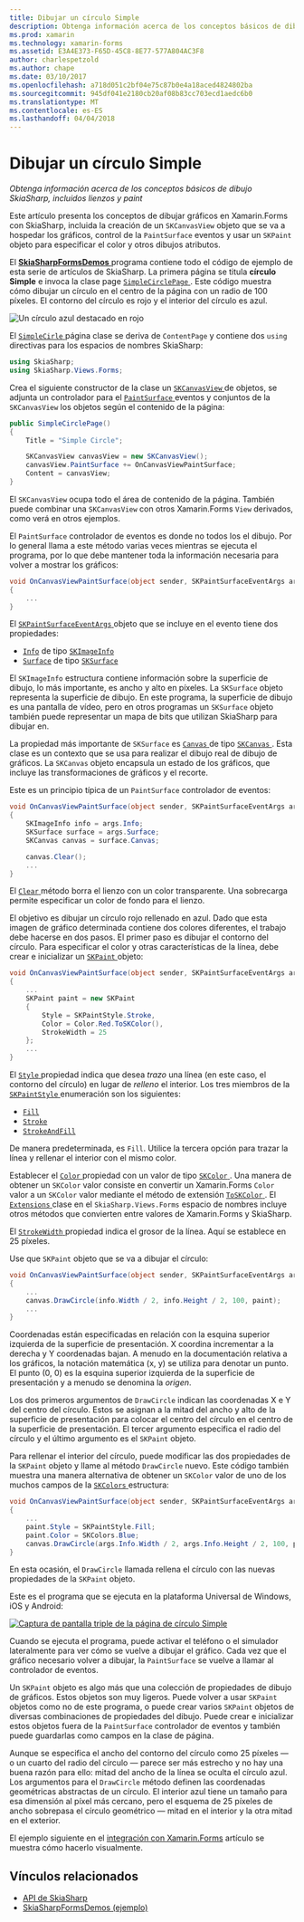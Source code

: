 ```yaml
---
title: Dibujar un círculo Simple
description: Obtenga información acerca de los conceptos básicos de dibujo SkiaSharp, incluidos lienzos y paint
ms.prod: xamarin
ms.technology: xamarin-forms
ms.assetid: E3A4E373-F65D-45C8-8E77-577A804AC3F8
author: charlespetzold
ms.author: chape
ms.date: 03/10/2017
ms.openlocfilehash: a718d051c2bf04e75c87b0e4a18aced4824802ba
ms.sourcegitcommit: 945df041e2180cb20af08b83cc703ecd1aedc6b0
ms.translationtype: MT
ms.contentlocale: es-ES
ms.lasthandoff: 04/04/2018
---
```

# <a name="drawing-a-simple-circle"></a>Dibujar un círculo Simple

_Obtenga información acerca de los conceptos básicos de dibujo SkiaSharp, incluidos lienzos y paint_

Este artículo presenta los conceptos de dibujar gráficos en Xamarin.Forms con SkiaSharp, incluida la creación de un `SKCanvasView` objeto que se va a hospedar los gráficos, control de la `PaintSurface` eventos y usar un `SKPaint` objeto para especificar el color y otros dibujos atributos.

El [ **SkiaSharpFormsDemos** ](https://developer.xamarin.com/samples/xamarin-forms/SkiaSharpForms/Demos/) programa contiene todo el código de ejemplo de esta serie de artículos de SkiaSharp. La primera página se titula **círculo Simple** e invoca la clase page [ `SimpleCirclePage` ](https://github.com/xamarin/xamarin-forms-samples/blob/master/SkiaSharpForms/SkiaSharpFormsDemos/SkiaSharpFormsDemos/SkiaSharpFormsDemos/Basics/SimpleCirclePage.cs). Este código muestra cómo dibujar un círculo en el centro de la página con un radio de 100 píxeles. El contorno del círculo es rojo y el interior del círculo es azul.

![](circle-images/circleexample.png "Un círculo azul destacado en rojo")

El [ `SimpleCirle` ](https://github.com/xamarin/xamarin-forms-samples/blob/master/SkiaSharpForms/SkiaSharpFormsDemos/SkiaSharpFormsDemos/SkiaSharpFormsDemos/Basics/SimpleCirclePage.cs) página clase se deriva de `ContentPage` y contiene dos `using` directivas para los espacios de nombres SkiaSharp:

```csharp
using SkiaSharp;
using SkiaSharp.Views.Forms;
```

Crea el siguiente constructor de la clase un [ `SKCanvasView` ](https://developer.xamarin.com/api/type/SkiaSharp.Views.Forms.SKCanvasView/) de objetos, se adjunta un controlador para el [ `PaintSurface` ](https://developer.xamarin.com/api/event/SkiaSharp.Views.Forms.SKCanvasView.PaintSurface/) eventos y conjuntos de la `SKCanvasView` los objetos según el contenido de la página:

```csharp
public SimpleCirclePage()
{
    Title = "Simple Circle";

    SKCanvasView canvasView = new SKCanvasView();
    canvasView.PaintSurface += OnCanvasViewPaintSurface;
    Content = canvasView;
}
```

El `SKCanvasView` ocupa todo el área de contenido de la página. También puede combinar una `SKCanvasView` con otros Xamarin.Forms `View` derivados, como verá en otros ejemplos.

El `PaintSurface` controlador de eventos es donde no todos los el dibujo. Por lo general llama a este método varias veces mientras se ejecuta el programa, por lo que debe mantener toda la información necesaria para volver a mostrar los gráficos:

```csharp
void OnCanvasViewPaintSurface(object sender, SKPaintSurfaceEventArgs args)
{
    ...
}

```

El [ `SKPaintSurfaceEventArgs` ](https://developer.xamarin.com/api/type/SkiaSharp.Views.Forms.SKPaintSurfaceEventArgs/) objeto que se incluye en el evento tiene dos propiedades:

- [`Info`](https://developer.xamarin.com/api/property/SkiaSharp.Views.Forms.SKPaintSurfaceEventArgs.Info/) de tipo [`SKImageInfo`](https://developer.xamarin.com/api/type/SkiaSharp.SKImageInfo/)
- [`Surface`](https://developer.xamarin.com/api/property/SkiaSharp.Views.Forms.SKPaintSurfaceEventArgs.Surface/) de tipo [`SKSurface`](https://developer.xamarin.com/api/type/SkiaSharp.SKSurface/)

El `SKImageInfo` estructura contiene información sobre la superficie de dibujo, lo más importante, es ancho y alto en píxeles. La `SKSurface` objeto representa la superficie de dibujo. En este programa, la superficie de dibujo es una pantalla de vídeo, pero en otros programas un `SKSurface` objeto también puede representar un mapa de bits que utilizan SkiaSharp para dibujar en.

La propiedad más importante de `SKSurface` es [ `Canvas` ](https://developer.xamarin.com/api/property/SkiaSharp.SKSurface.Canvas/) de tipo [ `SKCanvas` ](https://developer.xamarin.com/api/type/SkiaSharp.SKCanvas/). Esta clase es un contexto que se usa para realizar el dibujo real de dibujo de gráficos. La `SKCanvas` objeto encapsula un estado de los gráficos, que incluye las transformaciones de gráficos y el recorte.

Este es un principio típica de un `PaintSurface` controlador de eventos:

```csharp
void OnCanvasViewPaintSurface(object sender, SKPaintSurfaceEventArgs args)
{
    SKImageInfo info = args.Info;
    SKSurface surface = args.Surface;
    SKCanvas canvas = surface.Canvas;

    canvas.Clear();
    ...
}

```

El [ `Clear` ](https://developer.xamarin.com/api/member/SkiaSharp.SKCanvas.Clear()/) método borra el lienzo con un color transparente. Una sobrecarga permite especificar un color de fondo para el lienzo.

El objetivo es dibujar un círculo rojo rellenado en azul. Dado que esta imagen de gráfico determinada contiene dos colores diferentes, el trabajo debe hacerse en dos pasos. El primer paso es dibujar el contorno del círculo. Para especificar el color y otras características de la línea, debe crear e inicializar un [ `SKPaint` ](https://developer.xamarin.com/api/type/SkiaSharp.SKPaint/) objeto:

```csharp
void OnCanvasViewPaintSurface(object sender, SKPaintSurfaceEventArgs args)
{
    ...
    SKPaint paint = new SKPaint
    {
        Style = SKPaintStyle.Stroke,
        Color = Color.Red.ToSKColor(),
        StrokeWidth = 25
    };
    ...
}
```

El [ `Style` ](https://developer.xamarin.com/api/property/SkiaSharp.SKPaint.Style/) propiedad indica que desea *trazo* una línea (en este caso, el contorno del círculo) en lugar de *relleno* el interior. Los tres miembros de la [ `SKPaintStyle` ](https://developer.xamarin.com/api/type/SkiaSharp.SKPaintStyle/) enumeración son los siguientes:

- [`Fill`](https://developer.xamarin.com/api/field/SkiaSharp.SKPaintStyle.Fill/)
- [`Stroke`](https://developer.xamarin.com/api/field/SkiaSharp.SKPaintStyle.Stroke/)
- [`StrokeAndFill`](https://developer.xamarin.com/api/field/SkiaSharp.SKPaintStyle.StrokeAndFill/)

De manera predeterminada, es `Fill`. Utilice la tercera opción para trazar la línea y rellenar el interior con el mismo color.

Establecer el [ `Color` ](https://developer.xamarin.com/api/property/SkiaSharp.SKPaint.Color/) propiedad con un valor de tipo [ `SKColor` ](https://developer.xamarin.com/api/type/SkiaSharp.SKColor/). Una manera de obtener un `SKColor` valor consiste en convertir un Xamarin.Forms `Color` valor a un `SKColor` valor mediante el método de extensión [ `ToSKColor` ](https://developer.xamarin.com/api/member/SkiaSharp.Views.Forms.Extensions.ToSKColor/p/Xamarin.Forms.Color/). El [ `Extensions` ](https://developer.xamarin.com/api/type/SkiaSharp.Views.Forms.Extensions/) clase en el `SkiaSharp.Views.Forms` espacio de nombres incluye otros métodos que convierten entre valores de Xamarin.Forms y SkiaSharp.

El [ `StrokeWidth` ](https://developer.xamarin.com/api/property/SkiaSharp.SKPaint.StrokeWidth/) propiedad indica el grosor de la línea. Aquí se establece en 25 píxeles.

Use que `SKPaint` objeto que se va a dibujar el círculo:

```csharp
void OnCanvasViewPaintSurface(object sender, SKPaintSurfaceEventArgs args)
{
    ...
    canvas.DrawCircle(info.Width / 2, info.Height / 2, 100, paint);
    ...
}
```

Coordenadas están especificadas en relación con la esquina superior izquierda de la superficie de presentación. X coordina incrementar a la derecha y Y coordenadas bajan. A menudo en la documentación relativa a los gráficos, la notación matemática (x, y) se utiliza para denotar un punto. El punto (0, 0) es la esquina superior izquierda de la superficie de presentación y a menudo se denomina la *origen*.

Los dos primeros argumentos de `DrawCircle` indican las coordenadas X e Y del centro del círculo. Estos se asignan a la mitad del ancho y alto de la superficie de presentación para colocar el centro del círculo en el centro de la superficie de presentación. El tercer argumento especifica el radio del círculo y el último argumento es el `SKPaint` objeto.

Para rellenar el interior del círculo, puede modificar las dos propiedades de la `SKPaint` objeto y llame al método `DrawCircle` nuevo. Este código también muestra una manera alternativa de obtener un `SKColor` valor de uno de los muchos campos de la [ `SKColors` ](https://developer.xamarin.com/api/type/SkiaSharp.SKColors/) estructura:

```csharp
void OnCanvasViewPaintSurface(object sender, SKPaintSurfaceEventArgs args)
{
    ...
    paint.Style = SKPaintStyle.Fill;
    paint.Color = SKColors.Blue;
    canvas.DrawCircle(args.Info.Width / 2, args.Info.Height / 2, 100, paint);
}
```
En esta ocasión, el `DrawCircle` llamada rellena el círculo con las nuevas propiedades de la `SKPaint` objeto.

Este es el programa que se ejecuta en la plataforma Universal de Windows, iOS y Android:

[![](circle-images/simplecircle-small.png "Captura de pantalla triple de la página de círculo Simple")](circle-images/simplecircle-large.png#lightbox "Triple captura de pantalla de la página de círculo Simple")

Cuando se ejecuta el programa, puede activar el teléfono o el simulador lateralmente para ver cómo se vuelve a dibujar el gráfico. Cada vez que el gráfico necesario volver a dibujar, la `PaintSurface` se vuelve a llamar al controlador de eventos.

Un `SKPaint` objeto es algo más que una colección de propiedades de dibujo de gráficos. Estos objetos son muy ligeros. Puede volver a usar `SKPaint` objetos como no de este programa, o puede crear varios `SKPaint` objetos de diversas combinaciones de propiedades del dibujo. Puede crear e inicializar estos objetos fuera de la `PaintSurface` controlador de eventos y también puede guardarlas como campos en la clase de página.

Aunque se especifica el ancho del contorno del círculo como 25 píxeles &mdash; o un cuarto del radio del círculo &mdash; parece ser más estrecho y no hay una buena razón para ello: mitad del ancho de la línea se oculta el círculo azul. Los argumentos para el `DrawCircle` método definen las coordenadas geométricas abstractas de un círculo. El interior azul tiene un tamaño para esa dimensión al píxel más cercano, pero el esquema de 25 píxeles de ancho sobrepasa el círculo geométrico &mdash; mitad en el interior y la otra mitad en el exterior.

El ejemplo siguiente en el [integración con Xamarin.Forms](~/xamarin-forms/user-interface/graphics/skiasharp/basics/integration.md) artículo se muestra cómo hacerlo visualmente.


## <a name="related-links"></a>Vínculos relacionados

- [API de SkiaSharp](https://developer.xamarin.com/api/root/SkiaSharp/)
- [SkiaSharpFormsDemos (ejemplo)](https://developer.xamarin.com/samples/xamarin-forms/SkiaSharpForms/Demos/)
